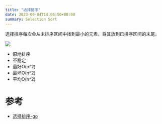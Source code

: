 ```yaml
---
title: "选择排序"
date: 2023-06-04T14:05:50+08:00
summary: Selection Sort
---
```


选择排序每次会从未排序区间中找到最小的元素，将其放到已排序区间的末尾。

![](https://static001.geekbang.org/resource/image/32/1d/32371475a0b08f0db9861d102474181d.jpg?wh=1142*856)

- 原地排序
- 不稳定
- 最好O(n^2)
- 最坏O(n^2)
- 平均O(n^2)

# 参考

- [选择排序-go](https://github.com/TheAlgorithms/Go/blob/master/sort/selectionsort.go)
